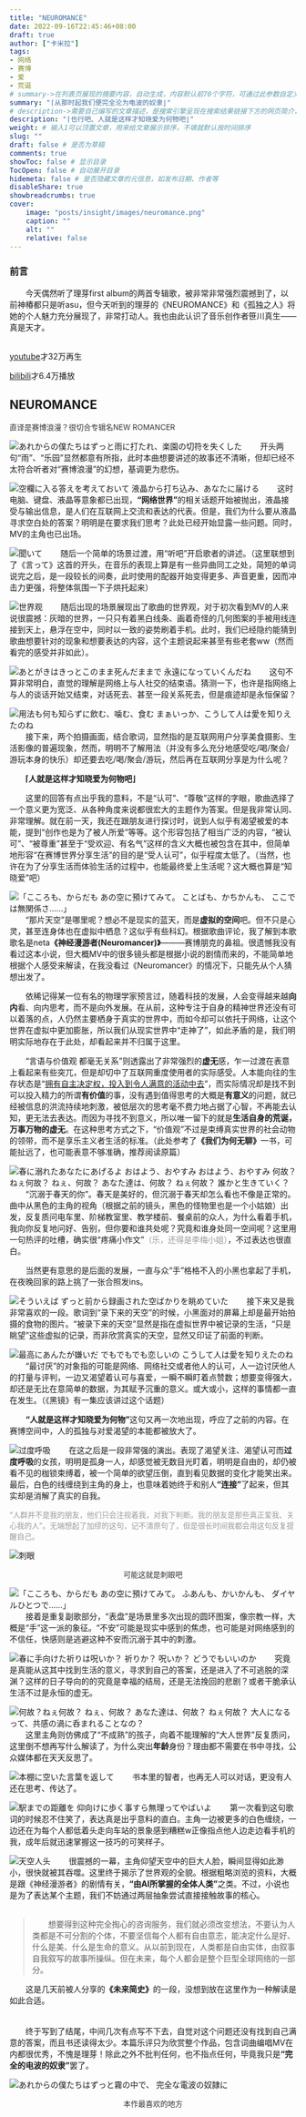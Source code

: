 ```yaml
---
title: "NEUROMANCE"
date: 2022-09-16T22:45:46+08:00
draft: true
author: ["卡米拉"]
tags:
- 网络
- 赛博
- 爱
- 荒诞
# summary->在列表页展现的摘要内容，自动生成，内容默认前70个字符，可通过此参数自定义，一般无需专门设置
summary: "⌈从那时起我们便完全沦为电波的奴隶⌋"
# description->需要自己编写的文章描述，是搜索引擎呈现在搜索结果链接下方的网页简介，建议设置
description: "⌈也行吧、人就是这样才知晓爱为何物吧⌋"
weight: # 输入1可以顶置文章，用来给文章展示排序，不填就默认按时间排序
slug: ""
draft: false # 是否为草稿
comments: true
showToc: false # 显示目录
TocOpen: false # 自动展开目录
hidemeta: false # 是否隐藏文章的元信息，如发布日期、作者等
disableShare: true 
showbreadcrumbs: true
cover:
    image: "posts/insight/images/neuromance.png"
    caption: ""
    alt: ""
    relative: false
---
```

<h3>前言</h3>
&ensp;&ensp;&ensp;&ensp;今天偶然听了理芽first album的两首专辑歌，被非常非常强烈震撼到了，以前神椿都只是听asu，但今天听到的理芽的《NEUROMANCE》和《孤独之人》将她的个人魅力充分展现了，非常打动人。我也由此认识了音乐创作者笹川真生——真是天才。
<br><br/>

[youtube](https://www.youtube.com/watch?v=LyTaD9pbI7M)才32万再生

[bilibili](https://www.bilibili.com/video/BV1NY411V774)才6.4万播放

<h2>NEUROMANCE</h2>
<font color=#333333 size=2>直译是赛博浪漫？很切合专辑名NEW ROMANCER</font>

![あれからの僕たちはずっと雨に打たれ、楽園の切符を失くした](https://i.imgtg.com/2022/09/16/yVUgK.jpg)
&ensp;&ensp;&ensp;&ensp;开头两句“雨”、“乐园”显然都意有所指，此时本曲想要讲述的故事还不清晰，但却已经不太符合听者对“赛博浪漫”的幻想，基调更为悲伤。

![空欄に入る答えを考えておいて  液晶から打ち込み、あなたに届ける](https://i.imgtg.com/2022/09/16/yVkoS.jpg)
&ensp;&ensp;&ensp;&ensp;这时电脑、键盘、液晶等意象都已出现，<strong>“网络世界”</strong>的相关话题开始被抛出，液晶接受与输出信息，是人们在互联网上交流和表达的代表。但是，我们为什么要从液晶寻求空白处的答案？明明是在要求我们思考？此处已经开始显露一些问题。同时，MV的主角也已出场。

![聞いて](https://i.imgtg.com/2022/10/07/pt1Qt.jpg)
&ensp;&ensp;&ensp;&ensp;随后一个简单的场景过渡，用“听吧”开启歌者的讲述。（这里联想到了《言って》这首的开头，在音乐的表现上算是有一些异曲同工之处，简短的单词说完之后，是一段较长的间奏，此时使用的配器开始变得更多、声音更重，因而冲击力更强，将整体氛围一下子烘托起来）

![世界观](https://i.imgtg.com/2022/10/07/ptA6U.jpg)
&ensp;&ensp;&ensp;&ensp;随后出现的场景展现出了歌曲的世界观，对于初次看到MV的人来说很震撼：灰暗的世界，一只只有着黑白线条、画着奇怪的几何图案的手被用线连接到天上，悬浮在空中，同时以一致的姿势刷着手机。此时，我们已经隐约能猜到歌曲想要针对的现象和想要表达的内容，这个主题说起来甚至有些老套ww（然而看完的感受并非如此）。

![あとがきはきっとこのまま死んだままで 永遠になっていくんだね](https://i.imgtg.com/2022/10/08/p4qfv.jpg)
&ensp;&ensp;&ensp;&ensp;这句不算非常明白，直觉的理解是网络上与人社交的结束语。猜测一下，也许是指网络上与人的谈话开始又结束，对话死去、甚至一段关系死去，但是痕迹却是永恒保留？

![用法も何も知らずに飲む、噛む、食む まぁいっか、こうして人は愛を知りえたのね](https://i.imgtg.com/2022/10/08/p4fOr.jpg)
&ensp;&ensp;&ensp;&ensp;接下来，两个拍摄画面，结合歌词，显然指的是互联网用户分享美食摄影、生活影像的普遍现象，然而，明明不了解用法（并没有多么充分地感受吃/喝/聚会/游玩本身的快乐）却还要去吃/喝/聚会/游玩，然后再在互联网分享是为什么呢？

<strong>&ensp;&ensp;&ensp;&ensp;⌈人就是这样才知晓爱为何物吧⌋</strong>

&ensp;&ensp;&ensp;&ensp;这里的回答有点出乎我的意料，不是“认可”、“尊敬”这样的字眼，歌曲选择了一个意义更为宽泛、从各种角度来说都很宏大的主题作为答案。但是我非常认同、非常理解。就在前一天，我还在跟朋友进行探讨时，说到人似乎有渴望被爱的本能，提到“创作也是为了被人所爱”等等。这个形容包括了相当广泛的内容，“被认可”、“被尊重”甚至于“受欢迎、有名气”这样的含义大概也被包含在其中，但简单地形容“在赛博世界分享生活”的目的是“受人认可”，似乎程度太低了。（当然，也许在为了分享生活而体验生活的过程中，也能最终爱上生活呢？这大概也算是“知晓爱”吧）

![「こころも、からだも あの空に預けてみて。 ことばも、かちかんも、 ここでは無関係さ……」](https://i.imgtg.com/2022/10/08/p43vP.jpg)
&ensp;&ensp;&ensp;&ensp;“那片天空”是哪里呢？想必不是现实的蓝天，而是<strong>虚拟的空间</strong>吧。但不只是心灵，甚至连身体也在虚拟中栖息？这似乎有些科幻。根据歌曲评论，我了解到本歌歌名是neta<strong>《神经漫游者(Neuromancer)》</strong>———赛博朋克的鼻祖。很遗憾我没有看过这本小说，但大概MV中的很多镜头都是根据小说的剧情而来的，不能简单地根据个人感受来解读，在我没看过《Neuromancer》的情况下，只能先从个人猜想出发了。

&ensp;&ensp;&ensp;&ensp;依稀记得某一位有名的物理学家预言过，随着科技的发展，人会变得越来越<strong>向内</strong>看、向内思考，而不是向外发展。在从前，这种专注于自身的精神世界还没有可以着落的点，人仍然主要栖身于真实的世界中，而如今却可以依托于网络，让这个世界在虚拟中更加膨胀，所以我们从现实世界中“走神了”，如此矛盾的是，我们明明实际地存在于此处，却看起来并不归属于这里。

&ensp;&ensp;&ensp;&ensp;“言语与价值观 都毫无关系”则透露出了非常强烈的<strong>虚无</strong>感，乍一过渡在表意上看起来有些突兀，但是却切中了互联网重度使用者的实际感受。人本能向往的生存状态是“<u>拥有自主决定权，投入到令人满意的活动中去</u>”，而实际情况却是找不到可以投入精力的所谓<strong>有价值</strong>的事，没有遇到值得思考的大概是<strong>有意义</strong>的问题，就已经被信息的洪流持续地刺激，被低层次的思考毫不费力地占据了心智，不再能去认知，更无法去表达。而因为寻找不到意义，所以唯一留下的就是<strong>生活自身的荒诞，万事万物的虚无</strong>。在这种思考方式之下，“价值观”不过是束缚真实世界的社会动物的领带，而不是享乐主义者生活的标准。（此处参考了<strong>《我们为何无聊》</strong>一书，可能扯远了，也可能表意不够准确，推荐阅读原篇）

![春に溺れたあなたにあげるよ おはよう、おやすみ おはよう、おやすみ 何故？ねぇ何故？ ねぇ、何故？ あなた達は、何故？ ねぇ何故？ 誰かと生きていく？](https://i.imgtg.com/2022/10/09/p0b6g.jpg)
&ensp;&ensp;&ensp;&ensp;“沉溺于春天的你”。春天是美好的，但沉溺于春天却怎么看也不像是正常的。曲中从黑色的主角的视角（根据之前的镜头，黑色的怪物里也是一个小姑娘）出发，反复质问电车里、阶梯教室里、教学楼前、餐桌前的众人，为什么看着手机，我向你反复地问好、告别，但你要和谁共处呢？究竟和谁身处同一空间呢？这里用一句热评的吐槽，确实很“疼痛小作文”<font color=#999999>（乐，还得是李梅小姐）</font>，不过表达也很直白。

&ensp;&ensp;&ensp;&ensp;当然更有意思的是后面的发展，一直与众“手”格格不入的小黑也拿起了手机，在夜晚回家的路上挑了一张合照发ins。

![そういえば ずっと前から録画された空ばかりを眺めていた](https://i.imgtg.com/2022/10/09/p0W4l.jpg)
&ensp;&ensp;&ensp;&ensp;接下来又是我非常喜欢的一段。歌词到“录下来的天空”的时候，小黑面对的屏幕上却是最开始拍摄的食物的图片。“被录下来的天空”显然是指在虚拟世界中被记录的生活，“只是眺望”这些虚拟的记录，而非欣赏真实的天空，显然又印证了前面的判断。

![最高にあんたが嫌いだ でもでもでも恋しいの こうして人は愛を知りえたのね](https://i.imgtg.com/2022/10/09/p0xkB.jpg)
&ensp;&ensp;&ensp;&ensp;“最讨厌”的对象指的可能是网络、网络社交或者他人的认可，人一边讨厌他人的打量与评判，一边又渴望着认可与喜爱，一瞬不瞬盯着点赞数；想要变得强大，却还是无比在意简单的数据，为其赋予沉重的意义。或大或小，这样的事情都一直在发生。（《黑镜》有一集应该讲过这个话题）

&ensp;&ensp;&ensp;&ensp;<strong>“人就是这样才知晓爱为何物”</strong>这句又再一次地出现，呼应了之前的内容。在赛博空间中，人的孤独与对爱渴望的本能都被放大了。

![过度呼吸](https://img1.imgtp.com/2022/10/09/2orWokfw.gif)
&ensp;&ensp;&ensp;&ensp;在这之后是一段非常强的演出。表现了渴望关注、渴望认可而<strong>过度呼吸</strong>的女孩，明明是孤身一人，却感觉被无数目光盯着，明明是自由的，却仍被看不见的枷锁束缚着，被一个简单的欲望压倒，直到看见数据的变化才能笑出来。最后，白色的线缠绕到主角的身上，也意味着她终于和别人<strong>“连接”</strong>了起来，但其实却是消解了真实的自我。

<font color=#999999 size=2>“人群并不是我的朋友，他们只会注视着我，对我下判断。我的朋友是那些真正爱我、关心我的人”。无端想起了加缪的这句，记不清原句了，但是很长时间我都会用这句反复提醒自己。</font>

![刺眼](https://i.imgtg.com/2022/10/09/pS2rY.png)
<div style="text-align:center"><font color=#333333 size=2>可能这就是刺眼吧</font></div>

![「こころも、からだも あの空に預けてみて。 ふあんも、かいかんも、 ダイヤルひとつで……」](https://i.imgtg.com/2022/10/09/p0Unb.jpg)
&ensp;&ensp;&ensp;&ensp;接着是重复副歌部分，“表盘”是场景里多次出现的圆环图案，像宗教一样，大概是“手”这一派的象征。“不安”可能是现实中感到的焦虑，也可能是对网络感到的不信任，快感则是逃避这种不安而沉溺于其中的刺激。

![春に手向けた祈りは呪いか？ 祈りか？ 呪いか？ どうでもいいのか](https://i.imgtg.com/2022/10/09/pdrWt.jpg)
&ensp;&ensp;&ensp;&ensp;究竟是真能从这其中找到生活的意义，寻求到自己的答案，还是进入了不可逃脱的深渊？这样的日子导向的的究竟是幸福的结局，还是无法挽回的悲剧？或者干脆承认生活不过是永恒的虚无。

![何故？ねぇ何故？ ねぇ、何故？ あなた達は、何故？ ねぇ何故？ 大人になるって、共感の渦に呑まれることなの？](https://i.imgtg.com/2022/10/09/pdAgx.jpg)
&ensp;&ensp;&ensp;&ensp;这里主角则仿佛成了“不成熟”的孩子，向着不能理解的“大人世界”反复质问，这里倒不想再写什么解读了，为什么突出<strong>年龄</strong>身份？理由都不需要在书中寻找，公众媒体都在天天反思了。

![本棚に空いた言葉を返して](https://i.imgtg.com/2022/10/09/psOYx.jpg)
&ensp;&ensp;&ensp;&ensp;书本里的智者，也再无人可以对话，更没有人还在思考、传达了。

![駅までの距離を 仰向けに歩く事すら無理ってやばいよ](https://i.imgtg.com/2022/10/09/psoqj.jpg)
&ensp;&ensp;&ensp;&ensp;第一次看到这句歌词的时候忍不住笑了，表达真是出乎意料的直白。主角一边被更多的白色缠绕，一边还在为每个人都低着头走向车站的景象感到糟糕w正像指点他人边走边看手机的我，成年后就迅速掌握这一技巧的可笑样子。

![天空人头](https://i.imgtg.com/2022/10/09/psBCY.jpg)
&ensp;&ensp;&ensp;&ensp;很震撼的一幕，主角仰望天空中的巨大人脸，瞬间显得如此渺小，很快就被其吞噬。这里终于揭示了世界观的全貌。根据粗略浏览的资料，大概是跟《神经漫游者》的剧情有关，<strong>“由AI所掌握的全体人类”</strong>之类。不过，小说也是为了表达某个主题，我们不妨通过两层抽象尝试直接接触故事的核心。
<br></br>
<blockquote>
&ensp;&ensp;&ensp;&ensp;想要得到这种完全掏心的咨询服务，我们就必须改变想法，不要认为人类都是不可分割的个体，不要坚信每个人都有自由意志，能决定什么是好、什么是美、什么是生命的意义。从以前到现在，人类都是自由实体，由叙事自我叙写的故事所操纵。但在未来，每个人都会是整个巨型全球网络的一部分。
</blockquote>

&ensp;&ensp;&ensp;&ensp;这是几天前被人分享的<strong>《未来简史》</strong>的一段，没想到放在这里作为一种解读是如此合适。
<br></br>
<br/>
&ensp;&ensp;&ensp;&ensp;终于写到了结尾，中间几次有点写不下去，自觉对这个问题还没有找到自己满意的答案，而且书还读得太少。本篇乐评只为欣赏整个作品，包含词曲编唱MV在内都很优秀，不愧是理芽！除此之外不批判任何，也不指点任何，毕竟我只是<strong>“完全的电波的奴隶”</strong>罢了。

![あれからの僕たちはずっと霧の中で、 完全な電波の奴隷に](https://i.imgtg.com/2022/10/09/ps5SU.jpg)
<div style="text-align:center"><font color=#333333 size=2>本作最喜欢的地方</font></div>


